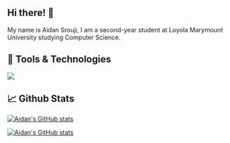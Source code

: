 ## Hi there! 👋

My name is Aidan Srouji, I am a second-year student at Loyola Marymount University studying Computer Science.

## 🔧 Tools & Technologies

![](https://img.shields.io/badge/OS-Windows-informational?style=flat&logo=Windows&logoColor=white&color=2bbc8a)

## 📈 Github Stats

[![Aidan's GitHub stats](https://github-readme-stats.vercel.app/api?username=asrouji&show_icons=true&theme=radical)](https://github.com/anuraghazra/github-readme-stats)

[![Aidan's GitHub stats](https://github-readme-stats.vercel.app/api/top-langs/?username=asrouji&layout=compact&theme=radical)](https://github.com/anuraghazra/github-readme-stats)
